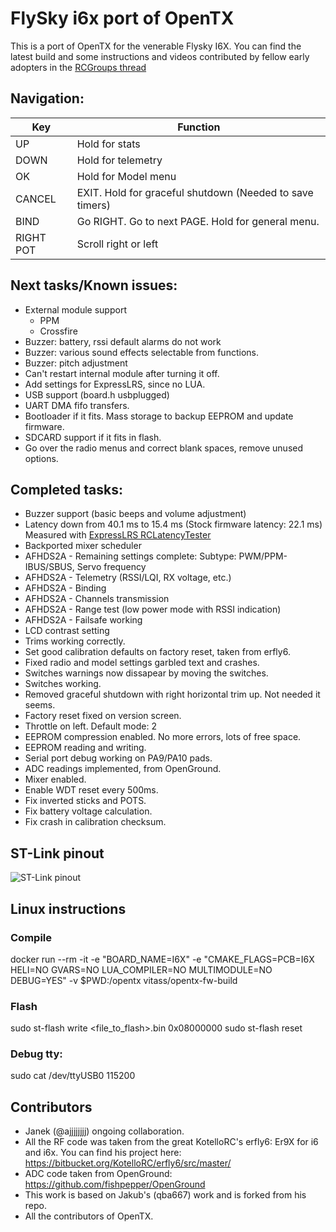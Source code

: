 # FlySky i6x port of OpenTX

This is a port of OpenTX for the venerable Flysky I6X. You can find the latest build and some instructions and videos contributed by fellow early adopters in the [RCGroups thread](https://www.rcgroups.com/forums/showthread.php?3916435-FlySky-I6X-port-of-OpenTX)  

## Navigation:

| Key | Function |
| --- | --- |
| UP     | Hold for stats |                              
| DOWN   | Hold for telemetry |                                  
| OK     | Hold for Model menu |
| CANCEL | EXIT. Hold for graceful shutdown (Needed to save timers) |                      
| BIND   | Go RIGHT. Go to next PAGE. Hold for general menu. |
| RIGHT POT | Scroll right or left |

## Next tasks/Known issues:

* External module support
    - PPM
    - Crossfire
* Buzzer: battery, rssi default alarms do not work
* Buzzer: various sound effects selectable from functions.
* Buzzer: pitch adjustment
* Can't restart internal module after turning it off.
* Add settings for ExpressLRS, since no LUA.
* USB support (board.h usbplugged)
* UART DMA fifo transfers.
* Bootloader if it fits. Mass storage to backup EEPROM and update firmware.
* SDCARD support if it fits in flash.
* Go over the radio menus and correct blank spaces, remove unused options.

## Completed tasks:

* Buzzer support (basic beeps and volume adjustment)
* Latency down from 40.1 ms to 15.4 ms (Stock firmware latency: 22.1 ms) Measured with [ExpressLRS RCLatencyTester](https://github.com/ExpressLRS/RClatencyTester)
* Backported mixer scheduler
* AFHDS2A - Remaining settings complete: Subtype: PWM/PPM-IBUS/SBUS, Servo frequency
* AFHDS2A - Telemetry (RSSI/LQI, RX voltage, etc.)
* AFHDS2A - Binding
* AFHDS2A - Channels transmission
* AFHDS2A - Range test (low power mode with RSSI indication)
* AFHDS2A - Failsafe working
* LCD contrast setting
* Trims working correctly.
* Set good calibration defaults on factory reset, taken from erfly6.
* Fixed radio and model settings garbled text and crashes.
* Switches warnings now dissapear by moving the switches.
* Switches working.
* Removed graceful shutdown with right horizontal trim up. Not needed it seems.
* Factory reset fixed on version screen.
* Throttle on left. Default mode: 2
* EEPROM compression enabled. No more errors, lots of free space.
* EEPROM reading and writing.
* Serial port debug working on PA9/PA10 pads.
* ADC readings implemented, from OpenGround.
* Mixer enabled.
* Enable WDT reset every 500ms.
* Fix inverted sticks and POTS.
* Fix battery voltage calculation.
* Fix crash in calibration checksum. 

## ST-Link pinout

![ST-Link pinout](https://raw.githubusercontent.com/marianomd/opentx/2.3_M0/doc/flysky/flysky-i6x%20st-link%20pinout%20small.png)

## Linux instructions
### Compile
docker run --rm -it -e "BOARD_NAME=I6X" -e "CMAKE_FLAGS=PCB=I6X HELI=NO GVARS=NO LUA_COMPILER=NO MULTIMODULE=NO DEBUG=YES" -v $PWD:/opentx vitass/opentx-fw-build

### Flash
sudo st-flash write <file_to_flash>.bin 0x08000000
sudo st-flash reset

### Debug tty:
sudo cat /dev/ttyUSB0 115200

## Contributors

* Janek (@ajjjjjjjj) ongoing collaboration.
* All the RF code was taken from the great KotelloRC's erfly6: Er9X for i6 and i6x. You can find his project here: https://bitbucket.org/KotelloRC/erfly6/src/master/
* ADC code taken from OpenGround: https://github.com/fishpepper/OpenGround
* This work is based on Jakub's (qba667) work and is forked from his repo.
* All the contributors of OpenTX. 
